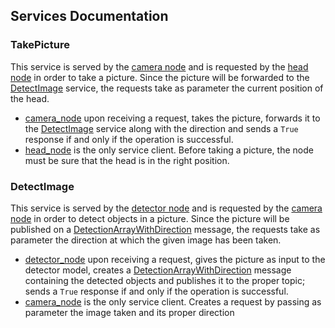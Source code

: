 ## Services Documentation

### TakePicture

This service is served by the [camera node](../../pepper_pkg/src/camera_node/camera_node) and is requested by the [head node](../../pepper_pkg/src/head_node/head_node) in order to take a picture. Since the picture will be forwarded to the [DetectImage](README.md#DetectImage) service, the requests take as parameter the current position of the head.

* [camera_node](../../pepper_pkg/src/camera_node/camera_node) upon receiving a request, takes the picture, forwards it to the [DetectImage](README.md#DetectImage) service along with the direction and sends a `True` response if and only if the operation is successful.
* [head_node](../../pepper_pkg/src/head_node/head_node) is the only service client. Before taking a picture, the node must be sure that the head is in the right position.

### DetectImage

This service is served by the [detector node](../../pepper_pkg/src/detector_node/detector_node) and is requested by the [camera node](../../pepper_pkg/src/camera_node/camera_node) in order to detect objects in a picture. Since the picture will be published on a [DetectionArrayWithDirection](../../README.md#DetectionArrayWithDirection) message, the requests take as parameter the direction at which the given image has been taken.

* [detector_node](../../pepper_pkg/src/detector_node/detector_node) upon receiving a request, gives the picture as input to the detector model, creates a [DetectionArrayWithDirection](../../README.md#DetectionArrayWithDirection) message containing the detected objects and publishes it to the proper topic; sends a `True` response if and only if the operation is successful.
* [camera_node](../../pepper_pkg/src/camera_node/camera_node) is the only service client. Creates a request by passing as parameter the image taken and its proper direction

